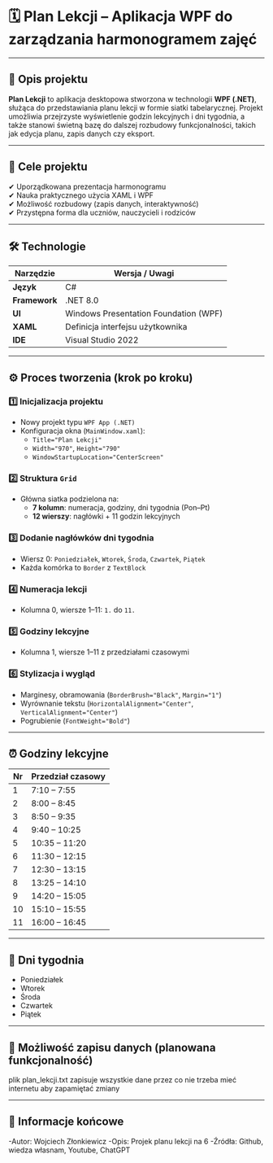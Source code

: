 # 🗓️ Plan Lekcji – Aplikacja WPF do zarządzania harmonogramem zajęć

---

## 📌 Opis projektu

**Plan Lekcji** to aplikacja desktopowa stworzona w technologii **WPF (.NET)**, służąca do przedstawiania planu lekcji w formie siatki tabelarycznej. Projekt umożliwia przejrzyste wyświetlenie godzin lekcyjnych i dni tygodnia, a także stanowi świetną bazę do dalszej rozbudowy funkcjonalności, takich jak edycja planu, zapis danych czy eksport.

---

## 🧠 Cele projektu

✔ Uporządkowana prezentacja harmonogramu  
✔ Nauka praktycznego użycia XAML i WPF  
✔ Możliwość rozbudowy (zapis danych, interaktywność)  
✔ Przystępna forma dla uczniów, nauczycieli i rodziców  

---

## 🛠️ Technologie

| Narzędzie       | Wersja / Uwagi                      |
|------------------|--------------------------------------|
| **Język**        | C#                                  |
| **Framework**    | .NET 8.0                            |
| **UI**           | Windows Presentation Foundation (WPF) |
| **XAML**         | Definicja interfejsu użytkownika     |
| **IDE**          | Visual Studio 2022                   |

---

## ⚙️ Proces tworzenia (krok po kroku)

### 1️⃣ Inicjalizacja projektu

- Nowy projekt typu `WPF App (.NET)`
- Konfiguracja okna (`MainWindow.xaml`):
  - `Title="Plan Lekcji"`
  - `Width="970"`, `Height="790"`
  - `WindowStartupLocation="CenterScreen"`

### 2️⃣ Struktura `Grid`

- Główna siatka podzielona na:
  - **7 kolumn**: numeracja, godziny, dni tygodnia (Pon–Pt)
  - **12 wierszy**: nagłówki + 11 godzin lekcyjnych

### 3️⃣ Dodanie nagłówków dni tygodnia

- Wiersz 0: `Poniedziałek`, `Wtorek`, `Środa`, `Czwartek`, `Piątek`
- Każda komórka to `Border` z `TextBlock`

### 4️⃣ Numeracja lekcji

- Kolumna 0, wiersze 1–11: `1.` do `11.`

### 5️⃣ Godziny lekcyjne

- Kolumna 1, wiersze 1–11 z przedziałami czasowymi

### 6️⃣ Stylizacja i wygląd

- Marginesy, obramowania (`BorderBrush="Black"`, `Margin="1"`)
- Wyrównanie tekstu (`HorizontalAlignment="Center"`, `VerticalAlignment="Center"`)
- Pogrubienie (`FontWeight="Bold"`)

---

## ⏰ Godziny lekcyjne

| Nr | Przedział czasowy     |
|----|------------------------|
| 1  | 7:10 – 7:55            |
| 2  | 8:00 – 8:45            |
| 3  | 8:50 – 9:35            |
| 4  | 9:40 – 10:25           |
| 5  | 10:35 – 11:20          |
| 6  | 11:30 – 12:15          |
| 7  | 12:30 – 13:15          |
| 8  | 13:25 – 14:10          |
| 9  | 14:20 – 15:05          |
| 10 | 15:10 – 15:55          |
| 11 | 16:00 – 16:45          |

---

## 📅 Dni tygodnia

- Poniedziałek  
- Wtorek  
- Środa  
- Czwartek  
- Piątek  

---

## 💾 Możliwość zapisu danych (planowana funkcjonalność)

plik plan_lekcji.txt zapisuje wszystkie dane przez co nie trzeba mieć internetu aby zapamiętać zmiany

---

## 📌 Informacje końcowe

-Autor: Wojciech Złonkiewicz
-Opis: Projek planu lekcji na 6
-Źródła: Github, wiedza własnam, Youtube, ChatGPT

